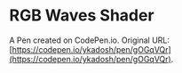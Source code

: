 # RGB Waves Shader

A Pen created on CodePen.io. Original URL: [https://codepen.io/ykadosh/pen/gOGqVQr](https://codepen.io/ykadosh/pen/gOGqVQr).

